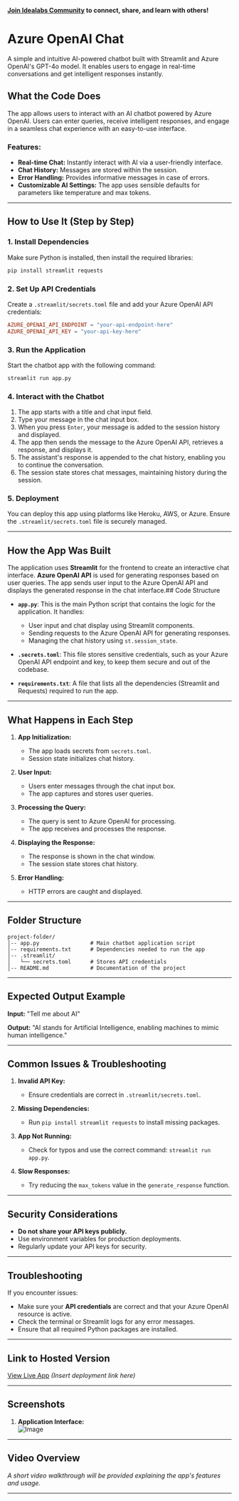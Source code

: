 **[Join Idealabs Community](https://curios.pm) to connect, share, and learn with others!**


# Azure OpenAI Chat

A simple and intuitive AI-powered chatbot built with Streamlit and Azure OpenAI's GPT-4o model. It enables users to engage in real-time conversations and get intelligent responses instantly.

## What the Code Does
The app allows users to interact with an AI chatbot powered by Azure OpenAI. Users can enter queries, receive intelligent responses, and engage in a seamless chat experience with an easy-to-use interface.

### Features:
- **Real-time Chat:** Instantly interact with AI via a user-friendly interface.
- **Chat History:** Messages are stored within the session.
- **Error Handling:** Provides informative messages in case of errors.
- **Customizable AI Settings:** The app uses sensible defaults for parameters like temperature and max tokens.

---

## How to Use It (Step by Step)

### 1. Install Dependencies
Make sure Python is installed, then install the required libraries:

```bash
pip install streamlit requests
```

### 2. Set Up API Credentials
Create a `.streamlit/secrets.toml` file and add your Azure OpenAI API credentials:

```toml
AZURE_OPENAI_API_ENDPOINT = "your-api-endpoint-here"
AZURE_OPENAI_API_KEY = "your-api-key-here"
```

### 3. Run the Application
Start the chatbot app with the following command:

```bash
streamlit run app.py
```

### 4. Interact with the Chatbot
1. The app starts with a title and chat input field.
2. Type your message in the chat input box.
3. When you press `Enter`, your message is added to the session history and displayed.
4. The app then sends the message to the Azure OpenAI API, retrieves a response, and displays it.
5. The assistant's response is appended to the chat history, enabling you to continue the conversation.
6. The session state stores chat messages, maintaining history during the session.

### 5. Deployment
You can deploy this app using platforms like Heroku, AWS, or Azure. Ensure the `.streamlit/secrets.toml` file is securely managed.

---
## How the App Was Built

The application uses **Streamlit** for the frontend to create an interactive chat interface. **Azure OpenAI API** is used for generating responses based on user queries. The app sends user input to the Azure OpenAI API and displays the generated response in the chat interface.## Code Structure

- **`app.py`**: This is the main Python script that contains the logic for the application. It handles:
  - User input and chat display using Streamlit components.
  - Sending requests to the Azure OpenAI API for generating responses.
  - Managing the chat history using `st.session_state`.

- **`.secrets.toml`**: This file stores sensitive credentials, such as your Azure OpenAI API endpoint and key, to keep them secure and out of the codebase.

- **`requirements.txt`**: A file that lists all the dependencies (Streamlit and Requests) required to run the app.

---

## What Happens in Each Step

1. **App Initialization:**
   - The app loads secrets from `secrets.toml`.
   - Session state initializes chat history.

2. **User Input:**
   - Users enter messages through the chat input box.
   - The app captures and stores user queries.

3. **Processing the Query:**
   - The query is sent to Azure OpenAI for processing.
   - The app receives and processes the response.

4. **Displaying the Response:**
   - The response is shown in the chat window.
   - The session state stores chat history.

5. **Error Handling:**
   - HTTP errors are caught and displayed.

---

## Folder Structure

```
project-folder/
│-- app.py                # Main chatbot application script
│-- requirements.txt      # Dependencies needed to run the app
│-- .streamlit/           
│   └── secrets.toml      # Stores API credentials
│-- README.md             # Documentation of the project
```

---

## Expected Output Example

**Input:** "Tell me about AI"

**Output:** "AI stands for Artificial Intelligence, enabling machines to mimic human intelligence."

---

## Common Issues & Troubleshooting

1. **Invalid API Key:**
   - Ensure credentials are correct in `.streamlit/secrets.toml`.

2. **Missing Dependencies:**
   - Run `pip install streamlit requests` to install missing packages.

3. **App Not Running:**
   - Check for typos and use the correct command: `streamlit run app.py`.

4. **Slow Responses:**
   - Try reducing the `max_tokens` value in the `generate_response` function.

---

## Security Considerations

- **Do not share your API keys publicly.**
- Use environment variables for production deployments.
- Regularly update your API keys for security.

---

## Troubleshooting

If you encounter issues:
- Make sure your **API credentials** are correct and that your Azure OpenAI resource is active.
- Check the terminal or Streamlit logs for any error messages.
- Ensure that all required Python packages are installed.

--- 

## Link to Hosted Version
[View Live App](#) *(Insert deployment link here)*

---

## Screenshots

1. **Application Interface:**  
   ![Image](https://github.com/user-attachments/assets/7ae2d60a-c0cd-485b-94d4-74fae02e96b1)


---

## Video Overview
*A short video walkthrough will be provided explaining the app's features and usage.*

---

